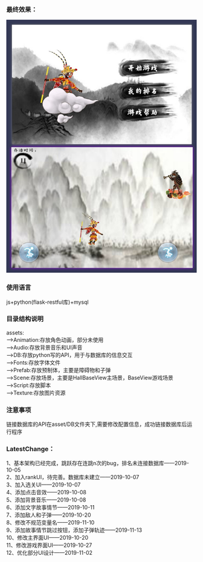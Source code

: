 ### 最终效果：
![](https://raw.githubusercontent.com/xiangguaa/FigsBed/master/imgs/CoolRun.png)

### 使用语言
js+python(flask-restful库)+mysql</br>

### 目录结构说明
assets:</br>
  ——>Animation:存放角色动画，部分未使用</br>
  ——>Audio:存放背景音乐和UI声音</br>
  ——>DB:存放python写的API，用于与数据库的信息交互</br>
  ——>Fonts:存放字体文件</br>
  ——>Prefab:存放预制体，主要是障碍物和子弹</br>
  ——>Scene:存放场景，主要是HallBaseView主场景，BaseView游戏场景</br>
  ——>Script:存放脚本</br>
  ——>Texture:存放图片资源</br>
  
### 注意事项
链接数据库的API在asset/DB文件夹下,需要修改配置信息，成功链接数据库后运行程序

### LatestChange：
1、基本架构已经完成，跳跃存在连跳n次的bug，排名未连接数据库——2019-10-05</br>
2、加入rankUI，待完善。数据库未建立——2019-10-07</br>
3、加入选关UI——2019-10-07</br>
4、添加点击音效——2019-10-08</br>
5、添加背景音乐——2019-10-08</br>
6、添加文字故事情节——2019-10-11</br>
7、添加敌人和子弹——2019-10-20</br>
8、修改不规范变量名——2019-11-10</br>
9、添加故事情节跳过按钮，添加子弹轨迹——2019-11-13</br>
10、修改主界面UI——2019-10-20</br>
11、修改游戏界面UI——2019-10-27</br>
12、优化部分UI设计——2019-11-02</br>

